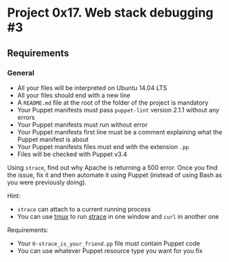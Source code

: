 <h1 class="gap">Project 0x17. Web stack debugging #3</h1>

<h2>Requirements</h2>

<h3>General</h3>

<ul>
<li>All your files will be interpreted on Ubuntu 14.04 LTS</li>
<li>All your files should end with a new line</li>
<li>A <code>README.md</code> file at the root of the folder of the project is mandatory</li>
<li>Your Puppet manifests must pass <code>puppet-lint</code> version 2.1.1 without any errors</li>
<li>Your Puppet manifests must run without error</li>
<li>Your Puppet manifests first line must be a comment explaining what the Puppet manifest is about</li>
<li>Your Puppet manifests files must end with the extension <code>.pp</code> </li>
<li>Files will be checked with Puppet v3.4</li>
</ul> 


<p>Using <code>strace</code>, find out why Apache is returning a 500 error. Once you find the issue, fix it and then automate it using Puppet (instead of using Bash as you were previously doing).</p>

<p>Hint:</p>

<ul>
<li><code>strace</code> can attach to a current running process</li>
<li>You can use <a href="https://www.hamvocke.com/blog/a-quick-and-easy-guide-to-tmux/" title="tmux" target="_blank">tmux</a> to run <a href="https://strace.io/" title="strace" target="_blank">strace</a> in one window and <code>curl</code> in another one</li>
</ul>

<p>Requirements:</p>

<ul>
<li>Your <code>0-strace_is_your_friend.pp</code> file must contain Puppet code</li>
<li>You can use whatever Puppet resource type you want for you fix</li>
</ul>
